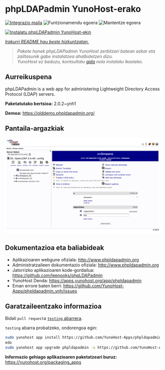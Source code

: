 <!--
Ohart ongi: README hau automatikoki sortu da <https://github.com/YunoHost/apps/tree/master/tools/readme_generator>ri esker
EZ editatu eskuz.
-->

# phpLDAPadmin YunoHost-erako

[![Integrazio maila](https://apps.yunohost.org/badge/integration/phpldapadmin)](https://ci-apps.yunohost.org/ci/apps/phpldapadmin/)
![Funtzionamendu egoera](https://apps.yunohost.org/badge/state/phpldapadmin)
![Mantentze egoera](https://apps.yunohost.org/badge/maintained/phpldapadmin)

[![Instalatu phpLDAPadmin YunoHost-ekin](https://install-app.yunohost.org/install-with-yunohost.svg)](https://install-app.yunohost.org/?app=phpldapadmin)

*[Irakurri README hau beste hizkuntzatan.](./ALL_README.md)*

> *Pakete honek phpLDAPadmin YunoHost zerbitzari batean azkar eta zailtasunik gabe instalatzea ahalbidetzen dizu.*  
> *YunoHost ez baduzu, kontsultatu [gida](https://yunohost.org/install) nola instalatu ikasteko.*

## Aurreikuspena

phpLDAPadmin is a web app for administering Lightweight Directory Access Protocol (LDAP) servers.

**Paketatutako bertsioa:** 2.0.2~ynh1

**Demoa:** <https://olddemo.phpldapadmin.org/>

## Pantaila-argazkiak

![phpLDAPadmin(r)en pantaila-argazkia](./doc/screenshots/screenshot.png)

## Dokumentazioa eta baliabideak

- Aplikazioaren webgune ofiziala: <http://www.phpldapadmin.org>
- Administratzaileen dokumentazio ofiziala: <http://www.phpldapadmin.org>
- Jatorrizko aplikazioaren kode-gordailua: <https://github.com/leenooks/phpLDAPadmin>
- YunoHost Denda: <https://apps.yunohost.org/app/phpldapadmin>
- Eman errore baten berri: <https://github.com/YunoHost-Apps/phpldapadmin_ynh/issues>

## Garatzaileentzako informazioa

Bidali `pull request`a [`testing` abarrera](https://github.com/YunoHost-Apps/phpldapadmin_ynh/tree/testing).

`testing` abarra probatzeko, ondorengoa egin:

```bash
sudo yunohost app install https://github.com/YunoHost-Apps/phpldapadmin_ynh/tree/testing --debug
edo
sudo yunohost app upgrade phpldapadmin -u https://github.com/YunoHost-Apps/phpldapadmin_ynh/tree/testing --debug
```

**Informazio gehiago aplikazioaren paketatzeari buruz:** <https://yunohost.org/packaging_apps>
